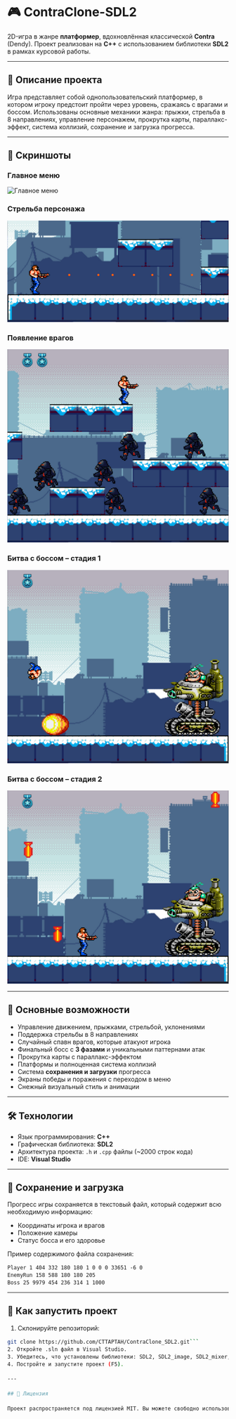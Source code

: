 # 🎮 ContraClone-SDL2

2D-игра в жанре **платформер**, вдохновлённая классической **Contra** (Dendy). Проект реализован на **C++** с использованием библиотеки **SDL2** в рамках курсовой работы.

---

## 🧩 Описание проекта

Игра представляет собой однопользовательский платформер, в котором игроку предстоит пройти через уровень, сражаясь с врагами и боссом. Использованы основные механики жанра: прыжки, стрельба в 8 направлениях, управление персонажем, прокрутка карты, параллакс-эффект, система коллизий, сохранение и загрузка прогресса.

---

## 📸 Скриншоты

### Главное меню
![Главное меню](screenshots/main_menu.png)

### Стрельба персонажа
![Стрельба](screenshots/shooting.png)

### Появление врагов
![Враги](screenshots/enemies.png)

### Битва с боссом – стадия 1
![Босс 1](screenshots/fight_boss1.png)

### Битва с боссом – стадия 2
![Босс 2](screenshots/fight_boss2.png)

---

## 🚀 Основные возможности

- Управление движением, прыжками, стрельбой, уклонениями
- Поддержка стрельбы в 8 направлениях
- Случайный спавн врагов, которые атакуют игрока
- Финальный босс с **3 фазами** и уникальными паттернами атак
- Прокрутка карты с параллакс-эффектом
- Платформы и полноценная система коллизий
- Система **сохранения и загрузки** прогресса
- Экраны победы и поражения с переходом в меню
- Снежный визуальный стиль и анимации

---

## 🛠️ Технологии

- Язык программирования: **C++**
- Графическая библиотека: **SDL2**
- Архитектура проекта: `.h` и `.cpp` файлы (~2000 строк кода)
- IDE: **Visual Studio**

---

## 💾 Сохранение и загрузка

Прогресс игры сохраняется в текстовый файл, который содержит всю необходимую информацию:
- Координаты игрока и врагов
- Положение камеры
- Статус босса и его здоровье

Пример содержимого файла сохранения:
```txt
Player 1 404 332 180 180 1 0 0 0 33651 -6 0
EnemyRun 158 588 180 180 205
Boss 25 9979 454 236 314 1 1000
```

---

## 🚀 Как запустить проект

1. Склонируйте репозиторий:
```bash
git clone https://github.com/CTTAPTAH/ContraClone_SDL2.git```
2. Откройте .sln файл в Visual Studio.
3. Убедитесь, что установлены библиотеки: SDL2, SDL2_image, SDL2_mixer, SDL2_ttf
4. Постройте и запустите проект (F5).

---

## 📄 Лицензия

Проект распространяется под лицензией MIT. Вы можете свободно использовать, копировать, модифицировать и распространять данный код в любых целях при условии сохранения оригинальной лицензии.

